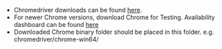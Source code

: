 * Chromedriver downloads can be found [here](https://chromedriver.chromium.org/downloads).
* For newer Chrome versions, download Chrome for Testing. Availability dashboard can be found [here](https://googlechromelabs.github.io/chrome-for-testing/)
* Downloaded Chrome binary folder should be placed in this folder. e.g. chromedriver/chrome-win64/